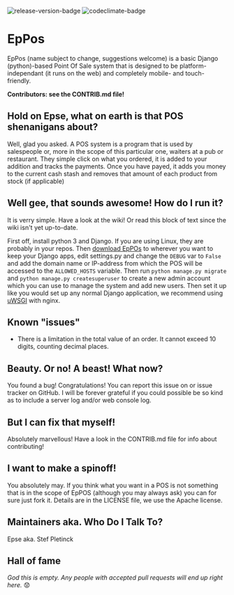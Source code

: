 ![release-version-badge](https://img.shields.io/github/release/Epse/EpPos.svg) ![codeclimate-badge](https://img.shields.io/codeclimate/github/Epse/EpPos.svg)
# EpPos
EpPos (name subject to change, suggestions welcome) is a basic Django (python)-based Point Of Sale
system that is designed to be platform-independant (it runs on the web) and completely mobile- and
touch-friendly. 

**Contributors: see the CONTRIB.md file!**

## Hold on Epse, what on earth is that POS shenanigans about?
Well, glad you asked. A POS system is a program that is used by salespeople or, more in the scope of
this particular one, waiters at a pub or restaurant. They simple click on what you ordered, it is
added to your addition and tracks the payments. Once you have payed, it adds you money to the
current cash stash and removes that amount of each product from stock (if applicable)

## Well gee, that sounds awesome! How do I run it?
It is verry simple. Have a look at the wiki! Or read this block of text since the wiki isn't yet up-to-date.

First off, install python 3 and Django. If you are using Linux, they are probably in your repos.
Then [download EpPOs](https://github.com/Epse/EpPos/releases) to wherever you want to keep your Django apps, edit settings.py
and change the `DEBUG` var to `False` and add the domain name or IP-address from which the POS will
be accessed to the `ALLOWED_HOSTS` variable. Then run `python manage.py migrate` and `python
manage.py createsuperuser` to create a new admin account which you can use to manage the system and
add new users.
Then set it up like you would set up any normal Django application, we recommend using
[uWSGI](http://uwsgi-docs.readthedocs.io/en/latest/tutorials/Django_and_nginx.html) with nginx.

## Known "issues"
- There is a limitation in the total value of an order. It cannot exceed 10 digits, counting decimal places.

## Beauty. Or no! A beast! What now?
You found a bug! Congratulations! You can report this issue on or issue tracker on GitHub. I will be
forever grateful if you could possible be so kind as to include a server log and/or web console log.

## But I can fix that myself!
Absolutely marvellous! Have a look in the CONTRIB.md file for info about contributing!

## I want to make a spinoff!
You absolutely may. If you think what you want in a POS is not something that is in the scope of
EpPOS (although you may always ask) you can for sure just fork it. Details are in the LICENSE file,
we use the Apache license.

## Maintainers aka. Who Do I Talk To?
Epse aka. Stef Pletinck

## Hall of fame
*God this is empty. Any people with accepted pull requests will end up right here.*
:worried:
